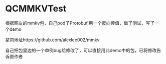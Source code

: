 # QCMMKVTest
根据网友的mmkv包，自己pod了Protobuf,用一个反向传值，做了测试，写了一个demo

拿包地址https://github.com/alexlee002/mmkv

自己把包里边的一个单例bug给修改了，可以直接用此demo中的包，已将修改告诉原作者
